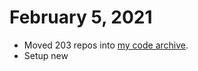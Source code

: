 # February 5, 2021

- Moved 203 repos into [my code archive](https://github.com/andrewmcodes-archive).
- Setup new
